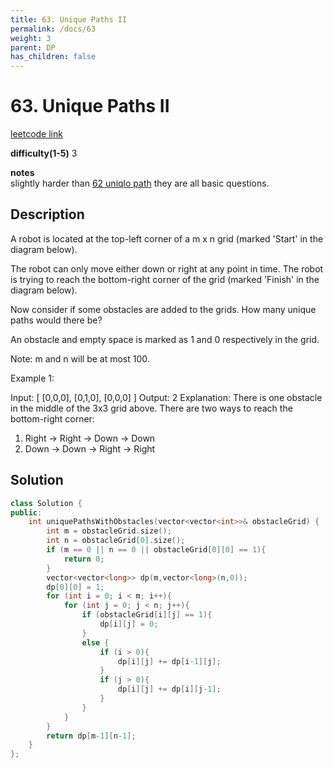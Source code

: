 ```yaml
---
title: 63. Unique Paths II
permalink: /docs/63
weight: 3
parent: DP
has_children: false
---
```

# 63. Unique Paths II
[leetcode link](https://leetcode.com/problems/unique-paths-ii/)

**difficulty(1-5)** 
3

**notes**   
slightly harder than [62 uniqlo path](/docs/62)
they are all basic questions.

## Description
A robot is located at the top-left corner of a m x n grid (marked 'Start' in the diagram below).

The robot can only move either down or right at any point in time. The robot is trying to reach the bottom-right corner of the grid (marked 'Finish' in the diagram below).

Now consider if some obstacles are added to the grids. How many unique paths would there be?



An obstacle and empty space is marked as 1 and 0 respectively in the grid.

Note: m and n will be at most 100.

Example 1:

Input:
[
  [0,0,0],
  [0,1,0],
  [0,0,0]
]
Output: 2
Explanation:
There is one obstacle in the middle of the 3x3 grid above.
There are two ways to reach the bottom-right corner:
1. Right -> Right -> Down -> Down
2. Down -> Down -> Right -> Right

## Solution
```c++
class Solution {
public:
    int uniquePathsWithObstacles(vector<vector<int>>& obstacleGrid) {
        int m = obstacleGrid.size();
        int n = obstacleGrid[0].size();
        if (m == 0 || n == 0 || obstacleGrid[0][0] == 1){
            return 0;
        }
        vector<vector<long>> dp(m,vector<long>(n,0));
        dp[0][0] = 1;
        for (int i = 0; i < m; i++){
            for (int j = 0; j < n; j++){
                if (obstacleGrid[i][j] == 1){
                    dp[i][j] = 0;
                }
                else {
                    if (i > 0){
                        dp[i][j] += dp[i-1][j];
                    }                    
                    if (j > 0){
                        dp[i][j] += dp[i][j-1];
                    }
                }
            }
        }
        return dp[m-1][n-1];
    }
};
```

<!-- 
Default label
{: .label }

Blue label
{: .label .label-blue }

Stable
{: .label .label-green }

New release
{: .label .label-purple }

Coming soon
{: .label .label-yellow }

Deprecated
{: .label .label-red } -->
